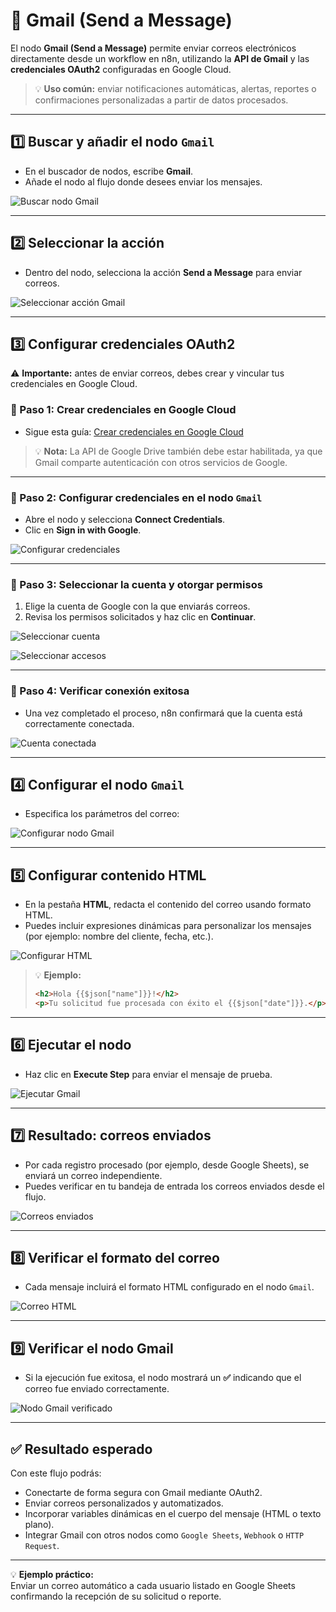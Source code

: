 # 📧 Gmail (Send a Message)

El nodo **Gmail (Send a Message)** permite enviar correos electrónicos directamente desde un workflow en n8n, utilizando la **API de Gmail** y las **credenciales OAuth2** configuradas en Google Cloud.

> 💡 **Uso común:** enviar notificaciones automáticas, alertas, reportes o confirmaciones personalizadas a partir de datos procesados.

---

## 1️⃣ Buscar y añadir el nodo `Gmail`

- En el buscador de nodos, escribe **Gmail**.
- Añade el nodo al flujo donde desees enviar los mensajes.

![Buscar nodo Gmail](./assets/nodes/29-node-gmail-buscar.png)

---

## 2️⃣ Seleccionar la acción

- Dentro del nodo, selecciona la acción **Send a Message** para enviar correos.

![Seleccionar acción Gmail](./assets/nodes/30-node-gmail-seleccionar-accion.png)

---

## 3️⃣ Configurar credenciales OAuth2

⚠️ **Importante:** antes de enviar correos, debes crear y vincular tus credenciales en Google Cloud.

### 🔹 Paso 1: Crear credenciales en Google Cloud

- Sigue esta guía: [Crear credenciales en Google Cloud](../../tools/google-cloud/create-key-google-credentials/tool-google-credentials.md)

> 💡 **Nota:** La API de Google Drive también debe estar habilitada, ya que Gmail comparte autenticación con otros servicios de Google.

---

### 🔹 Paso 2: Configurar credenciales en el nodo `Gmail`

- Abre el nodo y selecciona **Connect Credentials**.
- Clic en **Sign in with Google**.

![Configurar credenciales](./assets/nodes/31-node-gmail-config-gmail-oauth.png)

---

### 🔹 Paso 3: Seleccionar la cuenta y otorgar permisos

1. Elige la cuenta de Google con la que enviarás correos.
2. Revisa los permisos solicitados y haz clic en **Continuar**.

![Seleccionar cuenta](./assets/nodes/32-node-gmail-seleccionar-cuenta.png)

![Seleccionar accesos](./assets/nodes/33-node-gmail-seleccionar-accesos.png)

---

### 🔹 Paso 4: Verificar conexión exitosa

- Una vez completado el proceso, n8n confirmará que la cuenta está correctamente conectada.

![Cuenta conectada](./assets/nodes/34-node-gmail-gmail-conn-ok.png)

---

## 4️⃣ Configurar el nodo `Gmail`

- Especifica los parámetros del correo:

![Configurar nodo Gmail](./assets/nodes/35-node-gmail-config-node.png)

---

## 5️⃣ Configurar contenido HTML

- En la pestaña **HTML**, redacta el contenido del correo usando formato HTML.
- Puedes incluir expresiones dinámicas para personalizar los mensajes (por ejemplo: nombre del cliente, fecha, etc.).

![Configurar HTML](./assets/nodes/36-node-gmail-config-html.png)

> 💡 **Ejemplo:**
>
> ```html
> <h2>Hola {{$json["name"]}}!</h2>
> <p>Tu solicitud fue procesada con éxito el {{$json["date"]}}.</p>
> ```

---

## 6️⃣ Ejecutar el nodo

- Haz clic en **Execute Step** para enviar el mensaje de prueba.

![Ejecutar Gmail](./assets/nodes/37-node-gmail-execute-step.png)

---

## 7️⃣ Resultado: correos enviados

- Por cada registro procesado (por ejemplo, desde Google Sheets), se enviará un correo independiente.
- Puedes verificar en tu bandeja de entrada los correos enviados desde el flujo.

![Correos enviados](./assets/nodes/38-node-gmail-inbox.png)

---

## 8️⃣ Verificar el formato del correo

- Cada mensaje incluirá el formato HTML configurado en el nodo `Gmail`.

![Correo HTML](./assets/nodes/39-node-gmail-inbox-mail-html.png)

---

## 9️⃣ Verificar el nodo Gmail

- Si la ejecución fue exitosa, el nodo mostrará un **✅** indicando que el correo fue enviado correctamente.

![Nodo Gmail verificado](./assets/nodes/40-node-gmail-ok.png)

---

## ✅ Resultado esperado

Con este flujo podrás:

- Conectarte de forma segura con Gmail mediante OAuth2.
- Enviar correos personalizados y automatizados.
- Incorporar variables dinámicas en el cuerpo del mensaje (HTML o texto plano).
- Integrar Gmail con otros nodos como `Google Sheets`, `Webhook` o `HTTP Request`.

---

💡 **Ejemplo práctico:**  
Enviar un correo automático a cada usuario listado en Google Sheets confirmando la recepción de su solicitud o reporte.

